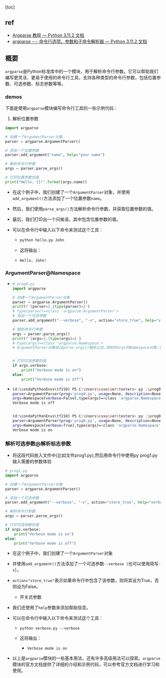 [toc]

## ref

- [Argparse 教程 — Python 3.11.2 文档](https://docs.python.org/zh-cn/3/howto/argparse.html)
- [argparse --- 命令行选项、参数和子命令解析器 — Python 3.11.2 文档](https://docs.python.org/zh-cn/3/library/argparse.html#module-argparse)

## 概要

`argparse`是Python标准库中的一个模块，用于解析命令行参数。它可以帮助我们编写更灵活、更易于使用的命令行工具，支持各种类型的命令行参数，包括位置参数、可选参数、标志参数等等。

### demos

下面是使用`argparse`模块编写命令行工具的一些示例代码：

1. 解析位置参数

```python
import argparse

# 创建一个ArgumentParser对象
parser = argparse.ArgumentParser()

# 添加一个位置参数
parser.add_argument("name", help="your name")

# 解析命令行参数
args = parser.parse_args()

# 打印位置参数的值
print("Hello, {}!".format(args.name))
```

- 在这个例子中，我们创建了一个`ArgumentParser`对象，并使用`add_argument()`方法添加了一个位置参数`name`。
- 然后，我们使用`parse_args()`方法解析命令行参数，并获取位置参数的值。
- 最后，我们打印出一个问候语，其中包含位置参数的值。

- 可以在命令行中输入以下命令来测试这个工具：

  - ```bash
    python hello.py John
    ```

  - 这将输出：

  - ```
    Hello, John!
    ```

### ArgumentParser@Namespace

- ```python
  # prog0.py
  import argparse
  
  # 创建一个ArgumentParser对象
  parser = argparse.ArgumentParser()
  print(f'{parser=},{type(parser)=}')
  # type(parser)=<class 'argparse.ArgumentParser'>
  # 添加一个可选参数
  parser.add_argument("--verbose", "-v", action="store_true", help="verbose mode")
  
  # 解析命令行参数
  args = parser.parse_args()
  print(f'{args=},{type(args)=}')
  # type(args)=<class 'argparse.Namespace'>
  # ArgumentParser对象经过parse_args()解析之后,得到的args时Namespace对象,它可以通过args.verbose的方式访问parser.add_argument方法添加的参数
  
  
  # 打印可选参数的值
  if args.verbose:
      print("Verbose mode is on")
  else:
      print("Verbose mode is off")
  
  ```

- ```bash
  (d:\condaPythonEnvs\tf210) PS C:\Users\cxxu\ser\testers> py .\prog0.py
  parser=ArgumentParser(prog='prog0.py', usage=None, description=None, formatter_class=<class 'argparse.HelpFormatter'>, conflict_handler='error', add_help=True),type(parser)=<class 'argparse.ArgumentParser'>
  args=Namespace(verbose=False),type(args)=<class 'argparse.Namespace'>
  Verbose mode is off
  
  
  (d:\condaPythonEnvs\tf210) PS C:\Users\cxxu\ser\testers> py .\prog0.py -v
  parser=ArgumentParser(prog='prog0.py', usage=None, description=None, formatter_class=<class 'argparse.HelpFormatter'>, conflict_handler='error', add_help=True),type(parser)=<class 'argparse.ArgumentParser'>
  args=Namespace(verbose=True),type(args)=<class 'argparse.Namespace'>
  Verbose mode is on
  ```

  

### 解析可选参数@解析标志参数

-  将这段代码放入文件中(比如文件prog1.py),然后用命令行中使用py prog1.py输入需要的参数体验

```python
# prog1.py
import argparse

# 创建一个ArgumentParser对象
parser = argparse.ArgumentParser()

# 添加一个可选参数
parser.add_argument("--verbose", "-v", action="store_true", help="verbose mode")

# 解析命令行参数
args = parser.parse_args()

# 打印可选参数的值
if args.verbose:
    print("Verbose mode is on")
else:
    print("Verbose mode is off")
```

- 在这个例子中，我们创建了一个`ArgumentParser`对象
- 并使用`add_argument()`方法添加了一个可选参数`--verbose`（也可以使用简写`-v`）。
- `action="store_true"`表示如果命令行中包含了该参数，则将其设为True，否则设为False。
  - 开关式参数
- 我们还使用了`help`参数来添加帮助信息。

- 可以在命令行中输入以下命令来测试这个工具：

  - ```
    python verbose.py --verbose
    ```

  - 这将输出：

    - ```
      Verbose mode is on
      ```

- 以上是`argparse`模块的一些基本用法，还有许多高级用法可以探索。`argparse`模块的官方文档提供了详细的介绍和示例代码，可以参考官方文档进行学习和使用。